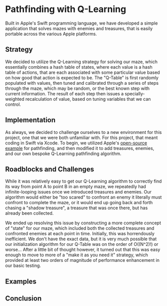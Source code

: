 # Pathfinding with Q-Learning

Built in Apple's Swift programming language, we have developed a simple application that solves mazes with enemies and treasures, that is easily portable across the various Apple platforms. 

## Strategy

We decided to utilize the Q-Learning strategy for solving our maze, which essentially combines a hash table of states, where each value is a hash table of actions, that are each associated with some particular value based on how good that action is expected to be. The "Q-Table" is first randomly populated with values, then tuned and calibrated through a series of steps through the maze, which may be random, or the best known step with current information. The result of each step then issues a specially-weighted recalculation of value, based on tuning variables that we can control.

## Implementation

As always, we decided to challenge ourselves to a new environment for this project, one that we were both unfamiliar with. For this project, that meant coding in Swift via Xcode. To begin, we utilized Apple's [open-source example](https://developer.apple.com/library/archive/samplecode/Pathfinder_GameplayKit/Introduction/Intro.html#//apple_ref/doc/uid/TP40016461) for pathfinding, and then modified it to add treasures, enemies, and our own bespoke Q-Learning pathfinding algorithm.

## Roadblocks and Challenges

While it was relatively easy to get our Q-Learning algorithm to correctly find its way from point A to point B in an empty maze, we repeatedly had infinite-looping issues once we introduced treasures and enemies. Our algorithm would either be "too scared" to confront an enemy it literally must confront to complete the maze, or it would end up going back and forth chasing a "shadow treasure", a treasure that was once there, but has already been collected.

We ended up resolving this issue by constructing a more complete concept of "state" for our maze, which included both the collected treasures and confronted enemies at each point in time. Initially, this was horrendously inefficient. We don't have the exact data, but it is very much possible that our initialization algorithm for our Q-Table was on the order of O((N^2)!) or worse... After a little bit of thought however, it turned out that this was easy enough to move to more of a "make it as you need it" strategy, which provided at least two orders of magnitude of performance enhancement in our basic testing.

## Examples

## Conclusion
